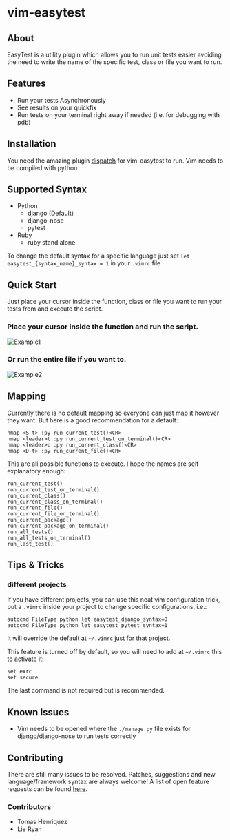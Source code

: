 # vim-easytest

## About

EasyTest is a utility plugin which allows you to run unit tests easier
avoiding the need to write the name of the specific test, class or file
you want to run.

## Features

- Run your tests Asynchronously
- See results on your quickfix
- Run tests on your terminal right away if needed (i.e. for debugging with pdb)

## Installation

You need the amazing plugin [dispatch](https://github.com/tpope/vim-dispatch) for vim-easytest to run.
Vim needs to be compiled with python

## Supported Syntax

- Python
  - django (Default)
  - django-nose
  - pytest
- Ruby
  - ruby stand alone

To change the default syntax for a specific language just set `let easytest_{syntax_name}_syntax = 1` in your `.vimrc` file

## Quick Start

Just place your cursor inside the function, class or file you want to run your tests from and execute the script.

### Place your cursor inside the function and run the script.
![Example1](assets/vim-easytest.gif?raw=true)

### Or run the entire file if you want to.
![Example2](assets/vim-easytest2.gif?raw=true)

## Mapping

Currently there is no default mapping so everyone can just map it however they want. But here is a good recommendation for a default:

    nmap <S-t> :py run_current_test()<CR>
    nmap <leader>t :py run_current_test_on_terminal()<CR>
    nmap <leader>c :py run_current_class()<CR>
    nmap <D-t> :py run_current_file()<CR>

This are all possible functions to execute. I hope the names are self explanatory enough:

    run_current_test()
    run_current_test_on_terminal()
    run_current_class()
    run_current_class_on_terminal()
    run_current_file()
    run_current_file_on_terminal()
    run_current_package()
    run_current_package_on_terminal()
    run_all_tests()
    run_all_tests_on_terminal()
    run_last_test()

## Tips & Tricks

### different projects

If you have different projects, you can use this neat vim configuration trick, put a `.vimrc` inside your project to change specific configurations, i.e.:
```
autocmd FileType python let easytest_django_syntax=0
autocmd FileType python let easytest_pytest_syntax=1
```

It will override the default at `~/.vimrc` just for that project.

This feature is turned off by default, so you will need to add at `~/.vimrc` this to activate it:

```
set exrc
set secure
```

The last command is not required but is recommended.

## Known Issues

- Vim needs to be opened where the `./manage.py` file exists for django/django-nose to run tests correctly

## Contributing
There are still many issues to be resolved. Patches, suggestions and new language/framework syntax are always welcome!
A list of open feature requests can be found [here](../../issues?labels=enhancement&state=open).

### Contributors

- Tomas Henriquez
- Lie Ryan
